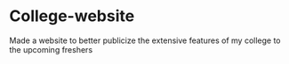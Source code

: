 # College-website
Made a website to better publicize the extensive features of my college to the upcoming freshers 
